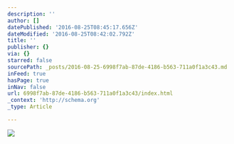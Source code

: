 ```yaml
---
description: ''
author: []
datePublished: '2016-08-25T08:45:17.656Z'
dateModified: '2016-08-25T08:42:02.792Z'
title: ''
publisher: {}
via: {}
starred: false
sourcePath: _posts/2016-08-25-6998f7ab-87de-4186-b563-711a0f1a3c43.md
inFeed: true
hasPage: true
inNav: false
url: 6998f7ab-87de-4186-b563-711a0f1a3c43/index.html
_context: 'http://schema.org'
_type: Article

---
```

![](https://the-grid-user-content.s3-us-west-2.amazonaws.com/603ca365-0041-46a1-b467-2802d94a1255.jpg)